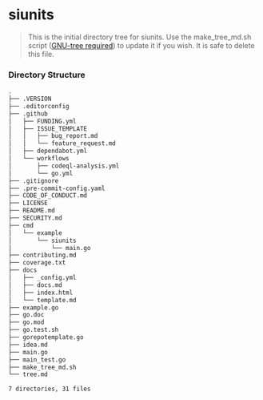 # siunits

> This is the initial directory tree for siunits. Use the make_tree_md.sh script ([GNU-tree required][get_tree]) to update it if you wish. It is safe to delete this file.

### Directory Structure

```sh
.
├── .VERSION
├── .editorconfig
├── .github
│   ├── FUNDING.yml
│   ├── ISSUE_TEMPLATE
│   │   ├── bug_report.md
│   │   └── feature_request.md
│   ├── dependabot.yml
│   └── workflows
│       ├── codeql-analysis.yml
│       └── go.yml
├── .gitignore
├── .pre-commit-config.yaml
├── CODE_OF_CONDUCT.md
├── LICENSE
├── README.md
├── SECURITY.md
├── cmd
│   └── example
│       └── siunits
│           └── main.go
├── contributing.md
├── coverage.txt
├── docs
│   ├── _config.yml
│   ├── docs.md
│   ├── index.html
│   └── template.md
├── example.go
├── go.doc
├── go.mod
├── go.test.sh
├── gorepotemplate.go
├── idea.md
├── main.go
├── main_test.go
├── make_tree_md.sh
└── tree.md

7 directories, 31 files
```

[get_tree]: (http://mama.indstate.edu/users/ice/tree/)
